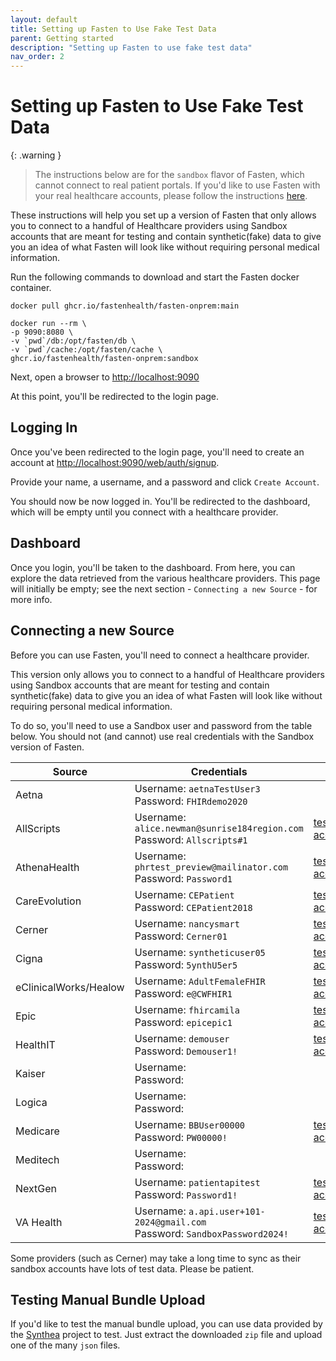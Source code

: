 ```yaml
---
layout: default
title: Setting up Fasten to Use Fake Test Data
parent: Getting started
description: "Setting up Fasten to use fake test data"
nav_order: 2
---
```


# Setting up Fasten to Use Fake Test Data

{: .warning }

> The instructions below are for the `sandbox` flavor of Fasten, which cannot connect to real patient portals. If you'd like to use Fasten with your real healthcare accounts, please follow the instructions [here](/getting-started/main.html).

These instructions will help you set up a version of Fasten that only allows you to connect to a handful of Healthcare providers using Sandbox accounts that are meant for testing and contain synthetic(fake) data to give you an idea of what Fasten will look like without requiring personal medical information.

Run the following commands to download and start the Fasten docker container.

```
docker pull ghcr.io/fastenhealth/fasten-onprem:main

docker run --rm \
-p 9090:8080 \
-v `pwd`/db:/opt/fasten/db \
-v `pwd`/cache:/opt/fasten/cache \
ghcr.io/fastenhealth/fasten-onprem:sandbox

```

Next, open a browser to [http://localhost:9090](http://localhost:9090)

At this point, you'll be redirected to the login page.

## Logging In

Once you've been redirected to the login page, you'll need to create an account at [http://localhost:9090/web/auth/signup](http://localhost:9090/web/auth/signup).

Provide your name, a username, and a password and click `Create Account`.

You should now be now logged in. You'll be redirected to the dashboard, which will be empty until you connect with a healthcare provider.

## Dashboard

Once you login, you'll be taken to the dashboard.
From here, you can explore the data retrieved from the various healthcare providers.
This page will initially be empty; see the next section - `Connecting a new Source` - for more info.

## Connecting a new Source

Before you can use Fasten, you'll need to connect a healthcare provider.

This version only allows you to connect to a handful of Healthcare providers using Sandbox accounts that are meant for testing and contain synthetic(fake) data to give you an idea of what Fasten will look like without requiring personal medical information.

To do so, you'll need to use a Sandbox user and password from the table below. You should not (and cannot) use real credentials with the Sandbox version of Fasten.

| Source                | Credentials                                                                | Link                                                                                                                                  |
| --------------------- | -------------------------------------------------------------------------- | ------------------------------------------------------------------------------------------------------------------------------------- |
| Aetna                 | Username: `aetnaTestUser3` <br>Password: `FHIRdemo2020`                    |                                                                                                                                       |
| AllScripts            | Username: `alice.newman@sunrise184region.com` <br>Password: `Allscripts#1` | [test accounts](https://developer.allscripts.com/Content/fhir/FHIRSandboxes_index.html)                                               |
| AthenaHealth          | Username: `phrtest_preview@mailinator.com` <br>Password: `Password1`       | [test accounts](https://docs.athenahealth.com/api/guides/onboarding-overview)                                                         |
| CareEvolution         | Username: `CEPatient` <br>Password: `CEPatient2018`                        | [test accounts](https://fhir.careevolution.com/TestPatientAccounts.html)                                                              |
| Cerner                | Username: `nancysmart` <br>Password: `Cerner01`                            | [test accounts](https://docs.google.com/document/d/10RnVyF1etl_17pyCyK96tyhUWRbrTyEcqpwzW-Z-Ybs/edit)                                 |
| Cigna                 | Username: `syntheticuser05` <br>Password: `5ynthU5er5`                     | [test accounts](https://developer.cigna.com/service-apis/patient-access/sandbox#How-to-Use-the-Sandbox-Sandbox-Test-Users)            |
| eClinicalWorks/Healow | Username: `AdultFemaleFHIR` <br>Password: `e@CWFHIR1`                      | [test accounts](https://fhir.eclinicalworks.com/ecwopendev/)                                                                          |
| Epic                  | Username: `fhircamila` <br>Password: `epicepic1`                           | [test accounts](https://fhir.epic.com/Documentation?docId=testpatients)                                                               |
| HealthIT              | Username: `demouser` <br>Password: `Demouser1!`                            | [test accounts](https://fhirsandbox.healthit.gov/secure/r4/view/userlogin.html)                                                       |
| Kaiser                | Username: <br>Password:                                                    |                                                                                                                                       |
| Logica                | Username: <br>Password:                                                    |                                                                                                                                       |
| Medicare              | Username: `BBUser00000` <br>Password: `PW00000!`                           | [test accounts](https://bluebutton.cms.gov/developers/#developer-guidelines)                                                          |
| Meditech              | Username: <br>Password:                                                    |                                                                                                                                       |
| NextGen               | Username: `patientapitest` <br>Password: `Password1!`                      | [test accounts](https://www.nextgen.com/-/media/files/api/nge-patient-api-auth-guide.pdf)                                             |
| VA Health             | Username: `a.api.user+101-2024@gmail.com` <br>Password: `SandboxPassword2024!`   | [test accounts](https://developer.va.gov/explore/api/patient-health/test-users/3617/7058f75892b845dbbd3f371703cc066f398c336a87bb51d73128f1bac24e3105) |

Some providers (such as Cerner) may take a long time to sync as their sandbox accounts have lots of test data. Please be patient.

## Testing Manual Bundle Upload

If you'd like to test the manual bundle upload, you can use data provided by the [Synthea](https://synthetichealth.github.io/synthea-sample-data/downloads/synthea_sample_data_fhir_r4_sep2019.zip) project to test.
Just extract the downloaded `zip` file and upload one of the many `json` files.

